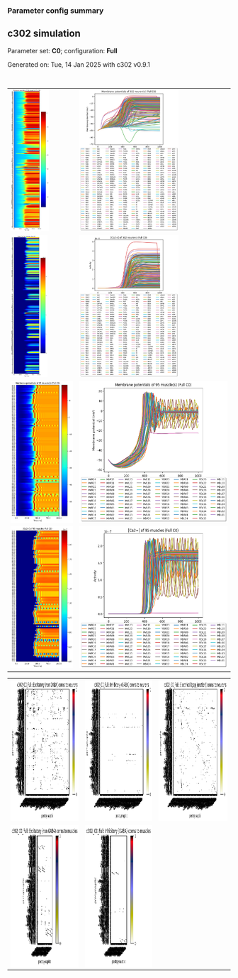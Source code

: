 ### Parameter config summary 
<h2>c302 simulation</h2>
<p>Parameter set: <b>C0</b>; configuration: <b>Full</b></p>
<p>Generated on: Tue, 14 Jan 2025 with c302 v0.9.1</p><br/>
<table>

<tr>
  <td><a href="images/neurons_C0_Full.png"><img alt=" " src="images/neurons_C0_Full.png" height="320"/></a></td>
  <td><a href="images/traces_neuron_Full_C0.png"><img alt=" " src="images/traces_neuron_Full_C0.png" height="320"/></a></td>
</tr>

<tr>
  <td><a href="images/neuron_activity_C0_Full.png"><img alt=" " src="images/neuron_activity_C0_Full.png" height="320"/></a></td>
  <td><a href="images/traces_neuron_activity_Full_C0.png"><img alt=" " src="images/traces_neuron_activity_Full_C0.png" height="320"/></a></td>
</tr>

<tr>
  <td><a href="images/muscles_C0_Full.png"><img alt=" " src="images/muscles_C0_Full.png" height="320"/></a></td>
  <td><a href="images/traces_muscles_Full_C0.png"><img alt=" " src="images/traces_muscles_Full_C0.png" height="320"/></a></td>
</tr>

<tr>
  <td><a href="images/muscle_activity_C0_Full.png"><img alt=" " src="images/muscle_activity_C0_Full.png" height="320"/></a></td>
  <td><a href="images/traces_muscles_activity_Full_C0.png"><img alt=" " src="images/traces_muscles_activity_Full_C0.png" height="320"/></a></td>
</tr>
</table>
<table>

<tr><td><a href="images/c302_C0_Full_exc_to_neurons.png"><img alt=" " src="images/c302_C0_Full_exc_to_neurons.png" height="320"/></a></td>

  <td><a href="images/c302_C0_Full_inh_to_neurons.png"><img alt=" " src="images/c302_C0_Full_inh_to_neurons.png" height="320"/></a></td>

  <td><a href="images/c302_C0_Full_elec_neurons_neurons.png"><img alt=" " src="images/c302_C0_Full_elec_neurons_neurons.png" height="320"/></a></td></tr>

<tr><td><a href="images/c302_C0_Full_exc_to_muscles.png"><img alt=" " src="images/c302_C0_Full_exc_to_muscles.png" height="320"/></a></td>

  <td><a href="images/c302_C0_Full_inh_to_muscles.png"><img alt=" " src="images/c302_C0_Full_inh_to_muscles.png" height="320"/></a></td></tr>
</table>
